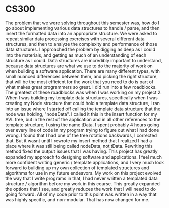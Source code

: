 # CS300


The problem that we were solving throughout this semester was, how do I go about implementing various data structures to handle / parse, and then insert the formatted data into an appropriate structure. We were asked to repeat similar data processing exercises with several different data structures, and then to analyze the complexity and performance of those data structures. I approached the problem by digging as deep as I could into the materials, and getting as much of an understanding of each structure as I could.
Data structures are incredibly important to understand, because data structures are what we use to do the majority of work on when building a software application. There are many different types, with small nuanced differences between them, and picking the right structure, that will be the most efficient for the work that you need to do is part of what makes great programmers so great.
I did run into a few roadblocks. The greatest of these roadblocks was when I was working on my project 2. When I was building my template data structures, specifically when I was creating my Node structure that could hold a template data structure, I ran into an issue where I started off calling the template data structure that the node was holding, "nodeData". I called it this in the insert function for my AVL tree, but in the rest of the application and in all other references to the template structure, I using the name tData. I spent probably 4 hours going over every line of code in my program trying to figure out what I had done wrong. I found that I had one of the tree rotations backwards, I corrected that. But it wasnt until I rewrote my insert method that I realized I had a place where it was still being called nodeData, not tData. Rewriting this method fixed the output issues that I was having. 
This project has greatly expanded my approach to designing software and applications. I feel much more confident writing generic / template applications, and I very much look forward to building up my own collection of templated structures and algorithms for use in my future endeavors. 
My work on this project evolved the way that I write programs in that, I had never written a templated data structure / algorithm before my work in this course. This greatly expanded the options that I see, and greatly reduces the work that I will need to do going forward. All of my code prior to this point was written in a way that was highly specific, and non-modular. That has now changed for me. 


